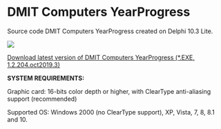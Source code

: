 # DMIT Computers YearProgress
Source code DMIT Computers YearProgress created on Delphi 10.3 Lite.<p>
<p><img src="https://raw.githubusercontent.com/dmitryevdev/yearprogress/master/view_dmc-yearprogress.png"></img><p>
<a href="https://github.com/dmitryevdev/yearprogress/releases/tag/1.2.204.oct2019.3">Download latest version of DMIT Computers YearProgress (*.EXE, 1.2.204.oct2019.3)</a><p><b>SYSTEM REQUIREMENTS:</b><p>Graphic card: 16-bits color depth or higher, with ClearType anti-aliasing support (recommended)<p>Supported OS: Windows 2000 (no ClearType support), XP, Vista, 7, 8, 8.1 and 10.
